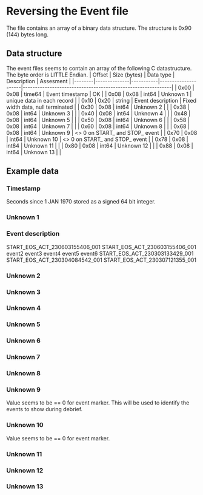 # Reversing the Event file
The file contains an array of a binary data structure. The structure is 0x90 (144) bytes long.

## Data structure
The event files seems to contain an array of the following C datastructure. The byte order is LITTLE Endian.
| Offset | Size (bytes) | Data type | Description         | Assesment                                                   |
|--------|--------------|-----------|---------------------|-------------------------------------------------------------|
| 0x00   | 0x08         | time64    | Event timestamp     | OK                                                          |
| 0x08   | 0x08         | int64     | Unknown 1           | unique data in each record                                  |
| 0x10   | 0x20         | string    | Event description   | Fixed width data, null terminated                           |
| 0x30   | 0x08         | int64     | Unknown 2           |                                                             |
| 0x38   | 0x08         | int64     | Unknown 3           |                                                             |
| 0x40   | 0x08         | int64     | Unknown 4           |                                                             |
| 0x48   | 0x08         | int64     | Unknown 5           |                                                             |
| 0x50   | 0x08         | int64     | Unknown 6           |                                                             |
| 0x58   | 0x08         | int64     | Unknown 7           |                                                             |
| 0x60   | 0x08         | int64     | Unknown 8           |                                                             |
| 0x68   | 0x08         | int64     | Unknown 9           | <> 0 on START_ and STOP_ event                              |
| 0x70   | 0x08         | int64     | Unknown 10          | <> 0 on START_ and STOP_ event                              |
| 0x78   | 0x08         | int64     | Unknown 11          |                                                             |
| 0x80   | 0x08         | int64     | Unknown 12          |                                                             |
| 0x88   | 0x08         | int64     | Unknown 13          |                                                             |


## Example data
### Timestamp
Seconds since 1 JAN 1970 stored as a signed 64 bit integer.

### Unknown 1

### Event description
START_EOS_ACT_230603155406_001
START_EOS_ACT_230603155406_001
event2
event3
event4
event5
event6
START_EOS_ACT_230303133429_001
START_EOS_ACT_230304084542_001
START_EOS_ACT_230307121355_001


### Unknown 2

### Unknown 3

### Unknown 4

### Unknown 5

### Unknown 6

### Unknown 7

### Unknown 8
### Unknown 9
Value seems to be == 0 for event marker. This will be used to identify the events to show during debrief.

### Unknown 10
Value seems to be == 0 for event marker.

### Unknown 11
### Unknown 12
### Unknown 13
